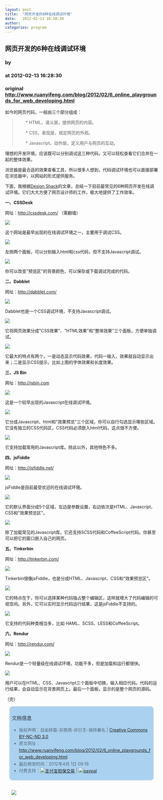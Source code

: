 ```yaml
---
layout: post
title:  "网页开发的6种在线调试环境"
date:   2012-02-13 16:28:30
author: 
categories: program
---
```


## 网页开发的6种在线调试环境
### by 
### at 2012-02-13 16:28:30
### original <http://www.ruanyifeng.com/blog/2012/02/6_online_playgrounds_for_web_developing.html>

<p>如今的网页代码，一般由三个部分组成：</p><blockquote>

<p>　　* HTML，语义层，提供网页的内容。</p>

<p>　　* CSS，表现层，规定网页的外观。</p>

<p>　　* Javascript，动作层，定义用户与网页的互动。</p>

</blockquote>

<p>理想的开发环境，应该既可以分别调试这三种代码，又可以轻松查看它们合并在一起的整体效果。</p>

<p>浏览器是最合适的效果查看工具，所以很多人想到，代码调试环境也可以直接部署在浏览器中，以网站的形式提供服务。</p>

<p>下面，我根据<a href="http://designshack.net/articles/css/5-online-playgrounds-for-html-css-and-javascript-compared/">Design Shack</a>的文章，总结一下目前最常见的6种网页开发在线调试环境。它们大大方便了网页设计师的工作，极大地提供了工作效率。</p>

<p><strong>一、CSSDesk</strong></p>

<p>网址：<a href="http://cssdesk.com/">http://cssdesk.com/</a> （需翻墙）</p>

<p><a href="http://cssdesk.com/"><img src="http://image.beekka.com/blog/201202/bg2012021301.jpg"></a></p>

<p>这个网站是最早出现的在线调试环境之一，主要用于调试CSS。</p>

<p><img src="http://image.beekka.com/blog/201202/bg2012021302.jpg"></p>

<p>左侧两个面板，可以分别输入html和css代码，但不支持Javascript调试。</p>

<p><img src="http://image.beekka.com/blog/201202/bg2012021303.jpg"></p>

<p>你可以改变"预览区"的背景颜色，可以保存或下载调试完成的代码。</p>

<p><strong>二、Dabblet</strong></p>

<p>网址：<a href="http://dabblet.com/">http://dabblet.com/</a></p>

<p><a href="http://dabblet.com/"><img src="http://image.beekka.com/blog/201202/bg2012021304.jpg"></a></p>

<p>Dabblet也是一个CSS调试环境，不支持Javascript调试。</p>

<p><img src="http://image.beekka.com/blog/201202/bg2012021305.jpg"></p>

<p>它将网页效果分成"CSS效果"、"HTML效果"和"整体效果"三个面板，方便单独调试。</p>

<p><img src="http://image.beekka.com/blog/201202/bg2012021306.jpg"></p>

<p>它最大的特点有两个，一是动态显示代码效果，代码一输入，效果就自动显示出来；二是显示CSS提示，比如上图的字体效果和长度效果。</p>

<p><strong>三、JS Bin</strong></p>

<p>网址：<a href="http://jsbin.com">http://jsbin.com</a></p>

<p><a href="http://jsbin.com"><img src="http://image.beekka.com/blog/201202/bg2012021307.jpg"></a></p>

<p>这是一个较早出现的Javascript在线调试环境。</p>

<p><img src="http://image.beekka.com/blog/201202/bg2012021308.jpg"></p>

<p>它分成Javascript、html和"效果预览"三个区域，你可以自行勾选显示哪些区域。它没有独立的CSS代码区，CSS代码必须嵌入html代码，这点很不方便。</p>

<p><img src="http://image.beekka.com/blog/201202/bg2012021309.jpg"></p>

<p>它支持加载常用的Javascript库。除此以外，其他特色不多。</p>

<p><strong>四、jsFiddle</strong></p>

<p>网址：<a href="http://jsfiddle.net/">http://jsfiddle.net/</a></p>

<p><a href="http://jsfiddle.net/"><img src="http://image.beekka.com/blog/201202/bg2012021310.jpg"></a></p>

<p>jsFiddle是目前最受欢迎的在线调试环境。</p>

<p><img src="http://image.beekka.com/blog/201202/bg2012021311.jpg"></p>

<p>它的默认界面分成5个区域，左边是参数设置，右边依次是HTML、Javascript、CSS和"效果预览区"。</p>

<p><img src="http://image.beekka.com/blog/201202/bg2012021312.jpg"></p>

<p>除了加载常见的Javascript库，它还支持SCSS代码和CoffeeScript代码。你甚至可以把它的窗口嵌入自己的网页。</p>

<p><strong>五、Tinkerbin</strong></p>

<p>网址：<a href="http://tinkerbin.com/">http://tinkerbin.com/</a></p>

<p><a href="http://tinkerbin.com/"><img src="http://image.beekka.com/blog/201202/bg2012021313.jpg"></a></p>

<p>Tinkerbin很像jsFiddle，也是分成HTML、Javascript、CSS和"效果预览区"。</p>

<p><img src="http://image.beekka.com/blog/201202/bg2012021314.jpg"></p>

<p>它的特点在于，你可以选择某种代码独占整个编辑区，这样就增大了代码编辑的可视空间。另外，它可以实时显示代码运行结果，这是jsFiddle不支持的。</p>

<p><img src="http://image.beekka.com/blog/201202/bg2012021315.jpg"></p>

<p>它支持的代码种类相当多，比如 HAML、SCSS、LESS和CoffeeScript。</p>

<p><strong>六、Rendur</strong></p>

<p>网址：<a href="http://rendur.com/">http://rendur.com/</a></p>

<p><a href="http://rendur.com/"><img src="http://image.beekka.com/blog/201202/bg2012021316.jpg"></a></p>

<p>Rendur是一个轻量级在线调试环境，功能不多，但是加载和运行都很快。</p>

<p><img src="http://image.beekka.com/blog/201202/bg2012021317.jpg"></p>

<p>用户可以在HTML、CSS、Javascript三个面板中切换，输入相应代码。代码的运行结果，会自动显示在背景网页上。最后一个面板，显示的是整个网页的源码。</p>

<p>（完）</p><div style="color:#556677;line-height:160%;padding:0.3em 0.5em;border:1px solid #d3d3d3;margin:1em;background-color:#aad2f0;border-radius:10px"><h3>文档信息</h3>
<ul>
<li>版权声明：自由转载-非商用-非衍生-保持署名 | <a href="http://creativecommons.org/licenses/by-nc-nd/3.0/deed.zh">Creative Commons BY-NC-ND 3.0</a></li>
<li>原文网址：<a href="http://www.ruanyifeng.com/blog/2012/02/6_online_playgrounds_for_web_developing.html">http://www.ruanyifeng.com/blog/2012/02/6_online_playgrounds_for_web_developing.html</a></li>
<li>最后修改时间：2012年4月 1日 09:16</li>
<li>付费支持：<a href="https://mai.alipay.com/p.htm?id=2012033102826278"><img src="http://www.ruanyifeng.com/blog/images/rmb_32.png" alt="支付宝担保交易" style="border:none;vertical-align:middle"></a> | <a href="https://www.paypal.com/cgi-bin/webscr?cmd=_xclick&amp;business=yifeng.ruan@gmail.com&amp;currency_code=USD&amp;amount=2.99&amp;return=http://www.ruanyifeng.com/thank.html&amp;item_name=Ruan%20YiFeng&#39;s%20Blog&amp;undefined_quantity=1&amp;no_note=0"><img src="http://www.ruanyifeng.com/blog/images/dollar_32.png" alt="paypal" style="border:none;vertical-align:middle"></a> </li>
</ul></div><div style="color:#556677;line-height:160%;padding:0.3em 0.5em;margin:1em;border-radius:10px"><p><a href="http://yipinzao.com/" style="border:none"><img src="http://www.ruanyifeng.com/blog/images/ad_yipinzao.jpg" style="border:none"></a>
</p></div>